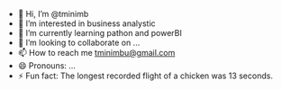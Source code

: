 - 👋 Hi, I’m @tminimb
- 👀 I’m interested in business analystic
- 🌱 I’m currently learning pathon and powerBI
- 💞️ I’m looking to collaborate on ...
- 📫 How to reach me tminimbu@gmail.com
- 😄 Pronouns: ...
- ⚡ Fun fact: The longest recorded flight of a chicken was 13 seconds.








<!---
tminimbu/tminimbu is a ✨ special ✨ repository because its `README.md` (this file) appears on your GitHub profile.
You can click the Preview link to take a look at your changes.
--->
